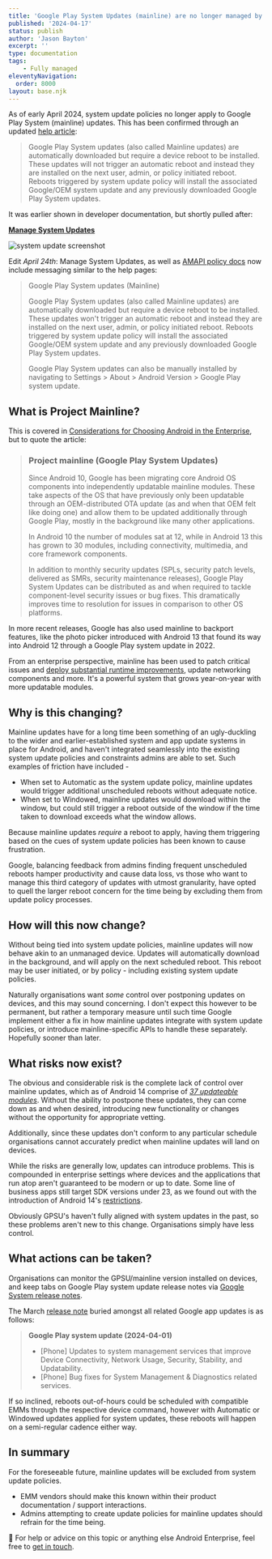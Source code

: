 ```yaml
---
title: 'Google Play System Updates (mainline) are no longer managed by Android Enterprise system update policies'
published: '2024-04-17'
status: publish
author: 'Jason Bayton'
excerpt: ''
type: documentation
tags:
    - Fully managed
eleventyNavigation:
  order: 8000
layout: base.njk
---
```

As of early April 2024, system update policies no longer apply to Google Play System (mainline) updates. This has been confirmed through an updated [help article](https://support.google.com/work/android/answer/13791272?hl=en#zippy=%2Cmanaging-system-updates-using-system-update-policies:~:text=Google%20Play%20System%20updates):

> Google Play System updates (also called Mainline updates) are automatically downloaded but require a device reboot to be installed. These updates will not trigger an automatic reboot and instead they are installed on the next user, admin, or policy initiated reboot. Reboots triggered by system update policy will install the associated Google/OEM system update and any previously downloaded Google Play System updates.

It was earlier shown in developer documentation, but shortly pulled after: 

**[Manage System Updates](https://developer.android.com/work/dpc/system-updates)**

![system update screenshot](https://cdn.bayton.org/uploads/2024/system-update-screen.png)

<div class="callout">

Edit _April 24th_: Manage System Updates, as well as [AMAPI policy docs](https://developers.google.com/android/management/reference/rest/v1/enterprises.policies) now include messaging similar to the help pages:

> Google Play System updates (Mainline)
>
> Google Play System updates (also called Mainline updates) are automatically downloaded but require a device reboot to be installed. These updates won't trigger an automatic reboot and instead they are installed on the next user, admin, or policy initiated reboot. Reboots triggered by system update policy will install the associated Google/OEM system update and any previously downloaded Google Play System updates.
>
> Google Play System updates can also be manually installed by navigating to Settings > About > Android Version > Google Play system update.

</div>

## What is Project Mainline?

This is covered in [Considerations for Choosing Android in the Enterprise](https://bayton.org/android/considerations-for-choosing-android-in-the-enterprise/), but to quote the article:

> ### Project mainline (Google Play System Updates)
>
> Since Android 10, Google has been migrating core Android OS components into independently updatable mainline modules. These take aspects of the OS that have previously only been updatable through an OEM-distributed OTA update (as and when that OEM felt like doing one) and allow them to be updated additionally through Google Play, mostly in the background like many other applications.
>
> In Android 10 the number of modules sat at 12, while in Android 13 this has grown to 30 modules, including connectivity, multimedia, and core framework components. 
>
> In addition to monthly security updates (SPLs, security patch levels, delivered as SMRs, security maintenance releases), Google Play System Updates can be distributed as and when required to tackle component-level security issues or bug fixes. This dramatically improves time to resolution for issues in comparison to other OS platforms.

In more recent releases, Google has also used mainline to backport features, like the photo picker introduced with Android 13 that found its way into Android 12 through a Google Play system update in 2022.

From an enterprise perspective, mainline has been used to patch critical issues and [deploy substantial runtime improvements](https://android-developers.googleblog.com/2023/08/latest-artwork-on-hundreds-of-millions-of-devices.html), update networking components and more. It's a powerful system that grows year-on-year with more updatable modules. 

## Why is this changing?

Mainline updates have for a long time been something of an ugly-duckling to the wider and earlier-established system and app update systems in place for Android, and haven't integrated seamlessly into the existing system update policies and constraints admins are able to set. Such examples of friction have included - 

- When set to Automatic as the system update policy, mainline updates would trigger additional unscheduled reboots without adequate notice.
- When set to Windowed, mainline updates would download within the window, but could still trigger a reboot outside of the window if the time taken to download exceeds what the window allows.

Because mainline updates _require_ a reboot to apply, having them triggering based on the cues of system update policies has been known to cause frustration.

Google, balancing feedback from admins finding frequent unscheduled reboots hamper productivity and cause data loss, vs those who want to manage this third category of updates with utmost granularity, have opted to quell the larger reboot concern for the time being by excluding them from update policy processes.

## How will this now change?

Without being tied into system update policies, mainline updates will now behave akin to an unmanaged device. Updates will automatically download in the background, and will apply on the next scheduled reboot. This reboot may be user initiated, or by policy - including existing system update policies.

Naturally organisations want _some_ control over postponing updates on devices, and this may sound concerning. I don't expect this however to be permanent, but rather a temporary measure until such time Google implement either a fix in how mainline updates integrate with system update policies, or introduce mainline-specific APIs to handle these separately. Hopefully sooner than later.

## What risks now exist?

The obvious and considerable risk is the complete lack of control over mainline updates, which as of Android 14 comprise of _[37 updateable modules](https://www.androidpolice.com/project-mainline-android-14/)_. Without the ability to postpone these updates, they can come down as and when desired, introducing new functionality or changes without the opportunity for appropriate vetting.

Additionally, since these updates don't conform to any particular schedule organisations cannot accurately predict when mainline updates will land on devices. 

While the risks are generally low, updates can introduce problems. This is compounded in enterprise settings where devices and the applications that run atop aren't guaranteed to be modern or up to date. Some line of business apps still target SDK versions under 23, as we found out with the introduction of Android 14's [restrictions](/android/android-14-minimum-sdk/).

Obviously GPSU's haven't fully aligned with system updates in the past, so these problems aren't new to this change. Organisations simply have less control.

## What actions can be taken?

Organisations can monitor the GPSU/mainline version installed on devices, and keep tabs on Google Play system update release notes via [Google System release notes](https://support.google.com/product-documentation/answer/14343500). 

The March [release note](https://support.google.com/product-documentation/answer/14343500#zippy=%2Cmarch) buried amongst all related Google app updates is as follows:

> **Google Play system update (2024-04-01)**
> - [Phone] Updates to system management services that improve Device Connectivity, Network Usage, Security, Stability, and Updatability.
> - [Phone] Bug fixes for System Management & Diagnostics related services.

If so inclined, reboots out-of-hours could be scheduled with compatible EMMs through the respective device command, however with Automatic or Windowed updates applied for system updates, these reboots will happen on a semi-regular cadence either way.

## In summary 

For the foreseeable future, mainline updates will be excluded from system update policies.

- EMM vendors should make this known within their product documentation / support interactions.
- Admins attempting to create update policies for mainline updates should refrain for the time being.

🛟 For help or advice on this topic or anything else Android Enterprise, feel free to [get in touch](/support/).